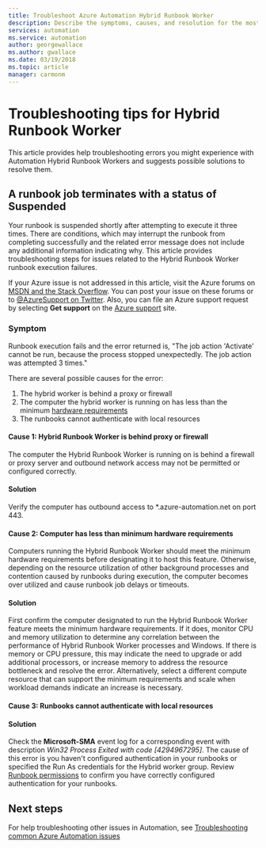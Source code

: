 ```yaml
---
title: Troubleshoot Azure Automation Hybrid Runbook Worker
description: Describe the symptoms, causes, and resolution for the most common Hybrid Runbook Worker issues in Azure Automation.
services: automation
ms.service: automation
author: georgewallace
ms.author: gwallace
ms.date: 03/19/2018
ms.topic: article
manager: carmonm
---
```


# Troubleshooting tips for Hybrid Runbook Worker

This article provides help troubleshooting errors you might experience with Automation Hybrid Runbook Workers and suggests possible solutions to resolve them.

## A runbook job terminates with a status of Suspended

Your runbook is suspended shortly after attempting to execute it three times. There are conditions, which may interrupt the runbook from completing successfully and the related error message does not include any additional information indicating why. This article provides troubleshooting steps for issues related to the Hybrid Runbook Worker runbook execution failures.

If your Azure issue is not addressed in this article, visit the Azure forums on [MSDN and the Stack Overflow](https://azure.microsoft.com/support/forums/). You can post your issue on these forums or to [@AzureSupport on Twitter](https://twitter.com/AzureSupport). Also, you can file an Azure support request by selecting **Get support** on the [Azure support](https://azure.microsoft.com/support/options/) site.

### Symptom
Runbook execution fails and the error returned is, "The job action 'Activate' cannot be run, because the process stopped unexpectedly. The job action was attempted 3 times."

There are several possible causes for the error: 

1. The hybrid worker is behind a proxy or firewall
2. The computer the hybrid worker is running on has less than the minimum [hardware  requirements](automation-offering-get-started.md#hybrid-runbook-worker)  
3. The runbooks cannot authenticate with local resources

#### Cause 1: Hybrid Runbook Worker is behind proxy or firewall
The computer the Hybrid Runbook Worker is running on is behind a firewall or proxy server and outbound network access may not be permitted or configured correctly.

#### Solution
Verify the computer has outbound access to *.azure-automation.net on port 443. 

#### Cause 2: Computer has less than minimum hardware requirements
Computers running the Hybrid Runbook Worker should meet the minimum hardware requirements before designating it to host this feature. Otherwise, depending on the resource utilization of other background processes and contention caused by runbooks during execution, the computer becomes over utilized and cause runbook job delays or timeouts. 

#### Solution
First confirm the computer designated to run the Hybrid Runbook Worker feature meets the minimum hardware requirements. If it does, monitor CPU and memory utilization to determine any correlation between the performance of Hybrid Runbook Worker processes and Windows. If there is memory or CPU pressure, this may indicate the need to upgrade or add additional processors, or increase memory to address the resource bottleneck and resolve the error. Alternatively, select a different compute resource that can support the minimum requirements and scale when workload demands indicate an increase is necessary.         

#### Cause 3: Runbooks cannot authenticate with local resources

#### Solution
Check the **Microsoft-SMA** event log for a corresponding event with description *Win32 Process Exited with code [4294967295]*. The cause of this error is you haven't configured authentication in your runbooks or specified the Run As credentials for the Hybrid worker group. Review [Runbook permissions](automation-hrw-run-runbooks.md#runbook-permissions) to confirm you have correctly configured authentication for your runbooks.  

## Next steps

For help troubleshooting other issues in Automation, see [Troubleshooting common Azure Automation issues](automation-troubleshooting-automation-errors.md) 